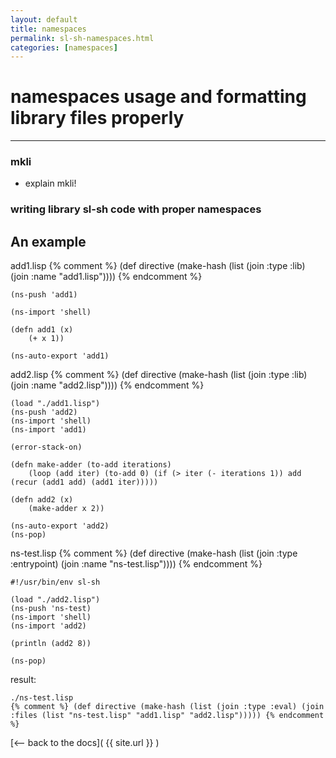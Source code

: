 ```yaml
---
layout: default
title: namespaces
permalink: sl-sh-namespaces.html
categories: [namespaces]
---
```

# namespaces usage and formatting library files properly
<hr>

### mkli
- explain mkli!

### writing library sl-sh code with proper namespaces


## An example

add1.lisp
{% comment %} (def directive (make-hash (list (join :type :lib) (join :name "add1.lisp")))) {% endcomment %}
```
(ns-push 'add1)

(ns-import 'shell)

(defn add1 (x)
	(+ x 1))

(ns-auto-export 'add1)
```

add2.lisp
{% comment %} (def directive (make-hash (list (join :type :lib) (join :name "add2.lisp")))) {% endcomment %}
```
(load "./add1.lisp")
(ns-push 'add2)
(ns-import 'shell)
(ns-import 'add1)

(error-stack-on)

(defn make-adder (to-add iterations)
	(loop (add iter) (to-add 0) (if (> iter (- iterations 1)) add (recur (add1 add) (add1 iter)))))

(defn add2 (x)
	(make-adder x 2))

(ns-auto-export 'add2)
(ns-pop)
```

ns-test.lisp
{% comment %} (def directive (make-hash (list (join :type :entrypoint) (join :name "ns-test.lisp")))) {% endcomment %}
```
#!/usr/bin/env sl-sh

(load "./add2.lisp")
(ns-push 'ns-test)
(ns-import 'shell)
(ns-import 'add2)

(println (add2 8))

(ns-pop)
```


result:
```
./ns-test.lisp
{% comment %} (def directive (make-hash (list (join :type :eval) (join :files (list "ns-test.lisp" "add1.lisp" "add2.lisp"))))) {% endcomment %}
```

[<-- back to the docs]( {{ site.url }} )

